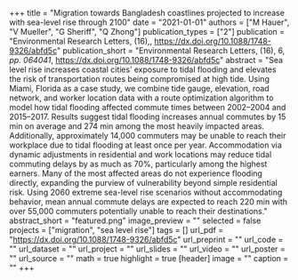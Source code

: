 +++
title = "Migration towards Bangladesh coastlines projected to increase with sea-level rise through 2100"
date = "2021-01-01"
authors = ["M Hauer", "V Mueller", "G Sheriff", "Q Zhong"]
publication_types = ["2"]
publication = "Environmental Research Letters, (16),, https://dx.doi.org/10.1088/1748-9326/abfd5c"
publication_short = "Environmental Research Letters, (16), 6, _pp. 064041_, https://dx.doi.org/10.1088/1748-9326/abfd5c"
abstract = "Sea level rise increases coastal cities’ exposure to tidal flooding and elevates the risk of transportation routes being compromised at high tide. Using Miami, Florida as a case study, we combine tide gauge, elevation, road network, and worker location data with a route optimization algorithm to model how tidal flooding affected commute times between 2002–2004 and 2015–2017. Results suggest tidal flooding increases annual commutes by 15 min on average and 274 min among the most heavily impacted areas. Additionally, approximately 14,000 commuters may be unable to reach their workplace due to tidal flooding at least once per year. Accommodation via dynamic adjustments in residential and work locations may reduce tidal commuting delays by as much as 70%, particularly among the highest earners. Many of the most affected areas do not experience flooding directly, expanding the purview of vulnerability beyond simple residential risk. Using 2060 extreme sea-level rise scenarios without accommodating behavior, mean annual commute delays are expected to reach 220 min with over 55,000 commuters potentially unable to reach their destinations."
abstract_short = "featured.png"
image_preview = ""
selected = false
projects = ["migration", "sea level rise"]
tags = []
url_pdf = "https://dx.doi.org/10.1088/1748-9326/abfd5c"
url_preprint = ""
url_code = ""
url_dataset = ""
url_project = ""
url_slides = ""
url_video = ""
url_poster = ""
url_source = ""
math = true
highlight = true
[header]
image = ""
caption = ""
+++
